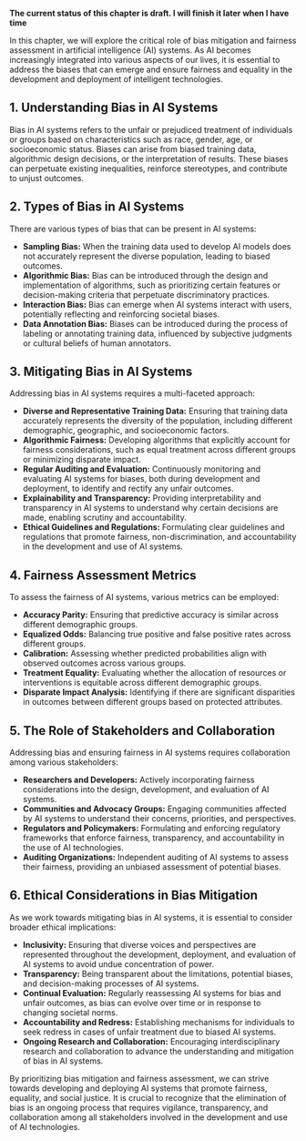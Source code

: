 **The current status of this chapter is draft. I will finish it later when I have time**

In this chapter, we will explore the critical role of bias mitigation and fairness assessment in artificial intelligence (AI) systems. As AI becomes increasingly integrated into various aspects of our lives, it is essential to address the biases that can emerge and ensure fairness and equality in the development and deployment of intelligent technologies.

**1. Understanding Bias in AI Systems**
---------------------------------------

Bias in AI systems refers to the unfair or prejudiced treatment of individuals or groups based on characteristics such as race, gender, age, or socioeconomic status. Biases can arise from biased training data, algorithmic design decisions, or the interpretation of results. These biases can perpetuate existing inequalities, reinforce stereotypes, and contribute to unjust outcomes.

**2. Types of Bias in AI Systems**
----------------------------------

There are various types of bias that can be present in AI systems:

* **Sampling Bias:** When the training data used to develop AI models does not accurately represent the diverse population, leading to biased outcomes.
* **Algorithmic Bias:** Bias can be introduced through the design and implementation of algorithms, such as prioritizing certain features or decision-making criteria that perpetuate discriminatory practices.
* **Interaction Bias:** Bias can emerge when AI systems interact with users, potentially reflecting and reinforcing societal biases.
* **Data Annotation Bias:** Biases can be introduced during the process of labeling or annotating training data, influenced by subjective judgments or cultural beliefs of human annotators.

**3. Mitigating Bias in AI Systems**
------------------------------------

Addressing bias in AI systems requires a multi-faceted approach:

* **Diverse and Representative Training Data:** Ensuring that training data accurately represents the diversity of the population, including different demographic, geographic, and socioeconomic factors.
* **Algorithmic Fairness:** Developing algorithms that explicitly account for fairness considerations, such as equal treatment across different groups or minimizing disparate impact.
* **Regular Auditing and Evaluation:** Continuously monitoring and evaluating AI systems for biases, both during development and deployment, to identify and rectify any unfair outcomes.
* **Explainability and Transparency:** Providing interpretability and transparency in AI systems to understand why certain decisions are made, enabling scrutiny and accountability.
* **Ethical Guidelines and Regulations:** Formulating clear guidelines and regulations that promote fairness, non-discrimination, and accountability in the development and use of AI systems.

**4. Fairness Assessment Metrics**
----------------------------------

To assess the fairness of AI systems, various metrics can be employed:

* **Accuracy Parity:** Ensuring that predictive accuracy is similar across different demographic groups.
* **Equalized Odds:** Balancing true positive and false positive rates across different groups.
* **Calibration:** Assessing whether predicted probabilities align with observed outcomes across various groups.
* **Treatment Equality:** Evaluating whether the allocation of resources or interventions is equitable across different demographic groups.
* **Disparate Impact Analysis:** Identifying if there are significant disparities in outcomes between different groups based on protected attributes.

**5. The Role of Stakeholders and Collaboration**
-------------------------------------------------

Addressing bias and ensuring fairness in AI systems requires collaboration among various stakeholders:

* **Researchers and Developers:** Actively incorporating fairness considerations into the design, development, and evaluation of AI systems.
* **Communities and Advocacy Groups:** Engaging communities affected by AI systems to understand their concerns, priorities, and perspectives.
* **Regulators and Policymakers:** Formulating and enforcing regulatory frameworks that enforce fairness, transparency, and accountability in the use of AI technologies.
* **Auditing Organizations:** Independent auditing of AI systems to assess their fairness, providing an unbiased assessment of potential biases.

**6. Ethical Considerations in Bias Mitigation**
------------------------------------------------

As we work towards mitigating bias in AI systems, it is essential to consider broader ethical implications:

* **Inclusivity:** Ensuring that diverse voices and perspectives are represented throughout the development, deployment, and evaluation of AI systems to avoid undue concentration of power.
* **Transparency:** Being transparent about the limitations, potential biases, and decision-making processes of AI systems.
* **Continual Evaluation:** Regularly reassessing AI systems for bias and unfair outcomes, as bias can evolve over time or in response to changing societal norms.
* **Accountability and Redress:** Establishing mechanisms for individuals to seek redress in cases of unfair treatment due to biased AI systems.
* **Ongoing Research and Collaboration:** Encouraging interdisciplinary research and collaboration to advance the understanding and mitigation of bias in AI systems.

By prioritizing bias mitigation and fairness assessment, we can strive towards developing and deploying AI systems that promote fairness, equality, and social justice. It is crucial to recognize that the elimination of bias is an ongoing process that requires vigilance, transparency, and collaboration among all stakeholders involved in the development and use of AI technologies.
